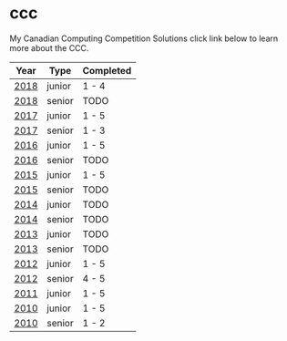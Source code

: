 # ccc
My Canadian Computing Competition Solutions click link below to learn more about the CCC.

|  Year  |  Type  |  Completed  
|---|---|---
| [2018](../master/2018) |  junior | 1 - 4
| [2018](../master/2018) |  senior | TODO
| [2017](../master/2017) |  junior | 1 - 5
| [2017](../master/2017) |  senior | 1 - 3
| [2016](../master/2016) |  junior | 1 - 5
| [2016](../master/2016) |  senior | TODO
| [2015](../master/2015) |  junior | 1 - 5
| [2015](../master/2015) |  senior | TODO
| [2014](../master/2014) |  junior | TODO
| [2014](../master/2014) |  senior | TODO
| [2013](../master/2013) |  junior | TODO
| [2013](../master/2013) |  senior | TODO
| [2012](../master/2012) |  junior | 1 - 5
| [2012](../master/2012) |  senior | 4 - 5
| [2011](../master/2011) |  junior | 1 - 5
| [2010](../master/2010) |  junior | 1 - 5
| [2010](../master/2010) |  senior | 1 - 2
